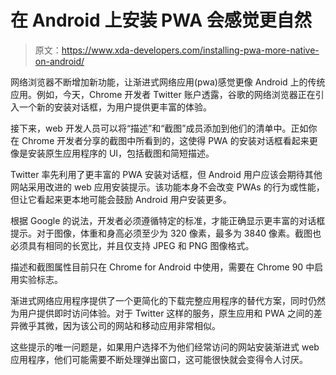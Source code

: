 # 在 Android 上安装 PWA 会感觉更自然

> 原文：<https://www.xda-developers.com/installing-pwa-more-native-on-android/>

网络浏览器不断增加新功能，让渐进式网络应用(pwa)感觉更像 Android 上的传统应用。例如，今天，Chrome 开发者 Twitter 账户透露，谷歌的网络浏览器正在引入一个新的安装对话框，为用户提供更丰富的体验。

接下来，web 开发人员可以将“描述”和“截图”成员添加到他们的清单中。正如你在 Chrome 开发者分享的截图中所看到的，这使得 PWA 的安装对话框看起来更像是安装原生应用程序的 UI，包括截图和简短描述。

Twitter 率先利用了更丰富的 PWA 安装对话框，但 Android 用户应该会期待其他网站采用改进的 web 应用安装提示。该功能本身不会改变 PWAs 的行为或性能，但让它看起来更本地可能会鼓励 Android 用户安装更多。

根据 Google 的说法，开发者必须遵循特定的标准，才能正确显示更丰富的对话框提示。对于图像，体重和身高必须至少为 320 像素，最多为 3840 像素。截图也必须具有相同的长宽比，并且仅支持 JPEG 和 PNG 图像格式。

描述和截图属性目前只在 Chrome for Android 中使用，需要在 Chrome 90 中启用实验标志。

渐进式网络应用程序提供了一个更简化的下载完整应用程序的替代方案，同时仍然为用户提供即时访问体验。对于 Twitter 这样的服务，原生应用和 PWA 之间的差异微乎其微，因为该公司的网站和移动应用非常相似。

这些提示的唯一问题是，如果用户选择不为他们经常访问的网站安装渐进式 web 应用程序，他们可能需要不断处理弹出窗口，这可能很快就会变得令人讨厌。